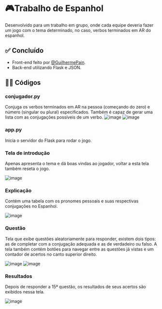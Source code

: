 # 🎮Trabalho de Espanhol 
Desenvolvido para um trabalho em grupo, onde cada equipe deveria fazer um jogo com o tema determinado, no caso, verbos terminados em AR do espanhol.
## ✅ Concluído
* Front-end feito por <a href="https://www.github.com/GuilhermePain">@GuilhermePain</a>.
* Back-end utilizando Flask e JSON.

## 👨‍💻 Códigos
### conjugador.py
Conjuga os verbos terminados em AR na pessoa (começando do zero) e número (singular ou plural) especificados. Também é capaz de gerar uma lista com as conjugações possíveis de um verbo.
![image](https://github.com/Maruquitus/Trabalho-de-Espanhol/assets/58173530/77a45304-ef40-4f30-90e3-b94a1bd712c3)
![image](https://github.com/Maruquitus/Trabalho-de-Espanhol/assets/58173530/cf302231-c267-4053-bd7e-3ebec9f0f202)

### app.py
Inicia o servidor do Flask para rodar o jogo.

<h3>Tela de introdução</h3>
<p>Apenas apresenta o tema e dá boas vindas ao jogador, voltar a esta tela também reseta o jogo.</p>

![image](https://github.com/Maruquitus/Trabalho-de-Espanhol/assets/58173530/77f8759b-9c5c-42fe-9f79-4ec85d1ff0b5)

<h3>Explicação</h3>
<p>Contém uma tabela com os pronomes pessoais e suas respectivas conjugações no Espanhol.</p>

![image](https://github.com/Maruquitus/Trabalho-de-Espanhol/assets/58173530/5e4ab640-3691-4e35-bee0-18b6ef033a12)

<h3>Questão</h3>
<p>Tela que exibe questões aleatoriamente para responder, existem dois tipos: as de completar com a conjugação adequada e as de verdadeiro ou falso. A tela também contém botões para navegar entre as questões já vistas e um contador de acertos no canto superior direito.</p>

![image](https://github.com/Maruquitus/Trabalho-de-Espanhol/assets/58173530/73880c82-763d-42a2-9d4c-5a3eea67582e)
![image](https://github.com/Maruquitus/Trabalho-de-Espanhol/assets/58173530/a2b01974-9336-484b-b986-2d2aca3f41c5)

<h3>Resultados</h3>
<p>Depois de responder a 15ª questão, os resultados de seus acertos são exibidos nessa tela.</p>

![image](https://github.com/Maruquitus/Trabalho-de-Espanhol/assets/58173530/a6ab4b0b-4ec9-43fe-a6d9-68bf1b2c0dc6)


